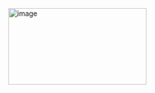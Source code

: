 <img width="278" height="154" alt="image" src="https://github.com/user-attachments/assets/0469f1f7-01e2-4773-b347-89c3865f542d" />
